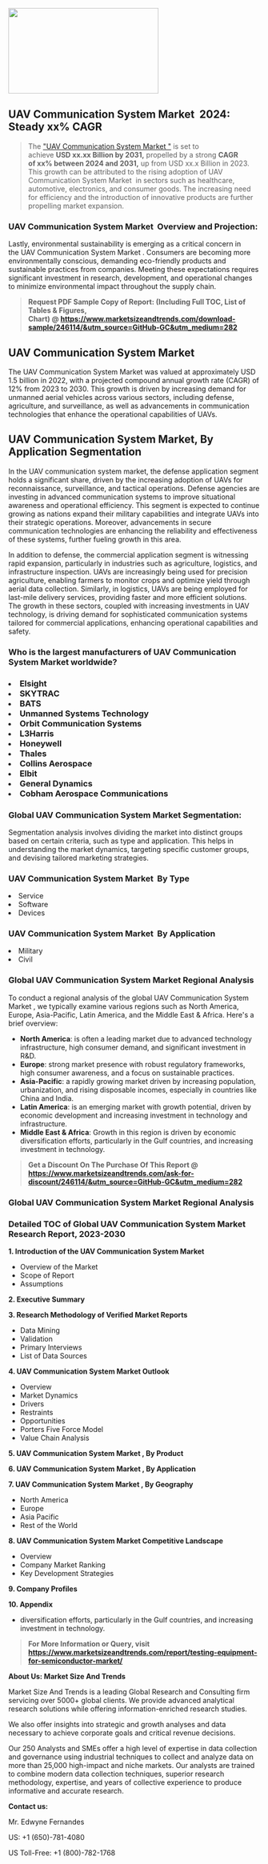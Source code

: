 <p><img class="alignnone size-medium wp-image-20088" src="https://ffe5etoiles.com/wp-content/uploads/2024/12/MST1-300x171.png" alt="" width="300" height="171" /></p><h2 id="ember46" class="ember-view reader-text-block__heading-2">UAV Communication System Market &nbsp;2024: Steady&nbsp;xx% CAGR</h2><blockquote id="ember47" class="ember-view reader-text-block__blockquote">The&nbsp;<a class="app-aware-link " href="https://www.marketsizeandtrends.com/download-sample/246114/&utm_source=GitHub-GC&utm_medium=282" target="_blank" data-test-app-aware-link="">"UAV Communication System Market "</a>&nbsp;is set to achieve&nbsp;<strong>USD&nbsp;xx.xx&nbsp;Billion by 2031,</strong>&nbsp;propelled by a strong&nbsp;<strong>CAGR of&nbsp;xx% between 2024 and 2031,</strong>&nbsp;up from USD xx.x Billion in 2023. This growth can be attributed to the rising adoption of&nbsp;UAV Communication System Market &nbsp;in sectors such as healthcare, automotive, electronics, and consumer goods. The increasing need for efficiency and the introduction of innovative products are further propelling market expansion.</blockquote><h3 id="ember48" class="ember-view reader-text-block__heading-3">UAV Communication System Market &nbsp;Overview and Projection:</h3><p id="ember49" class="ember-view reader-text-block__paragraph">Lastly, environmental sustainability is emerging as a critical concern in the&nbsp;UAV Communication System Market . Consumers are becoming more environmentally conscious, demanding eco-friendly products and sustainable practices from companies. Meeting these expectations requires significant investment in research, development, and operational changes to minimize environmental impact throughout the supply chain.</p><blockquote id="ember50" class="ember-view reader-text-block__blockquote"><strong>Request PDF Sample Copy of Report: (Including Full TOC, List of Tables &amp; Figures, Chart)&nbsp;@&nbsp;<strong><a href="https://www.marketsizeandtrends.com/download-sample/246114/&utm_source=GitHub-GC&utm_medium=282" target="_blank">https://www.marketsizeandtrends.com/download-sample/246114/&utm_source=GitHub-GC&utm_medium=282</a></strong></strong></blockquote><h3 class=""> <h2>UAV Communication System Market</h2><p>The UAV Communication System Market was valued at approximately USD 1.5 billion in 2022, with a projected compound annual growth rate (CAGR) of 12% from 2023 to 2030. This growth is driven by increasing demand for unmanned aerial vehicles across various sectors, including defense, agriculture, and surveillance, as well as advancements in communication technologies that enhance the operational capabilities of UAVs.</p><h2>UAV Communication System Market, By Application Segmentation</h2><p>In the UAV communication system market, the defense application segment holds a significant share, driven by the increasing adoption of UAVs for reconnaissance, surveillance, and tactical operations. Defense agencies are investing in advanced communication systems to improve situational awareness and operational efficiency. This segment is expected to continue growing as nations expand their military capabilities and integrate UAVs into their strategic operations. Moreover, advancements in secure communication technologies are enhancing the reliability and effectiveness of these systems, further fueling growth in this area.</p><p>In addition to defense, the commercial application segment is witnessing rapid expansion, particularly in industries such as agriculture, logistics, and infrastructure inspection. UAVs are increasingly being used for precision agriculture, enabling farmers to monitor crops and optimize yield through aerial data collection. Similarly, in logistics, UAVs are being employed for last-mile delivery services, providing faster and more efficient solutions. The growth in these sectors, coupled with increasing investments in UAV technology, is driving demand for sophisticated communication systems tailored for commercial applications, enhancing operational capabilities and safety.</p></h3><h3 id="" class="">Who is the largest manufacturers of&nbsp;UAV Communication System Market worldwide?</h3><h3 class=""></Li><Li>Elsight</Li><Li> SKYTRAC</Li><Li> BATS</Li><Li> Unmanned Systems Technology</Li><Li> Orbit Communication Systems</Li><Li> L3Harris</Li><Li> Honeywell</Li><Li> Thales</Li><Li> Collins Aerospace</Li><Li> Elbit</Li><Li> General Dynamics</Li><Li> Cobham Aerospace Communications</h3><h3 id="ember53" class="ember-view reader-text-block__heading-3">Global&nbsp;UAV Communication System Market Segmentation:</h3><p id="ember54" class="ember-view reader-text-block__paragraph">Segmentation analysis involves dividing the market into distinct groups based on certain criteria, such as type and application. This helps in understanding the market dynamics, targeting specific customer groups, and devising tailored marketing strategies.</p><h3 id="" class="">UAV Communication System Market &nbsp;By Type</h3><p></Li><Li>Service</Li><Li> Software</Li><Li> Devices</p><h3 id="" class="">UAV Communication System Market &nbsp;By Application</h3><p class=""></Li><Li>Military</Li><Li> Civil</p><h3 id="ember62" class="ember-view reader-text-block__heading-3">Global UAV Communication System Market Regional Analysis</h3><p id="ember63" class="ember-view reader-text-block__paragraph">To conduct a regional analysis of the global UAV Communication System Market , we typically examine various regions such as North America, Europe, Asia-Pacific, Latin America, and the Middle East &amp; Africa. Here's a brief overview:</p><ul><li><strong>North America</strong>: is often a leading market due to advanced technology infrastructure, high consumer demand, and significant investment in R&amp;D.</li><li><strong>Europe</strong>: strong market presence with robust regulatory frameworks, high consumer awareness, and a focus on sustainable practices.</li><li><strong>Asia-Pacific</strong>: a rapidly growing market driven by increasing population, urbanization, and rising disposable incomes, especially in countries like China and India.</li><li><strong>Latin America</strong>: is an emerging market with growth potential, driven by economic development and increasing investment in technology and infrastructure.</li><li><strong>Middle East &amp; Africa</strong>: Growth in this region is driven by economic diversification efforts, particularly in the Gulf countries, and increasing investment in technology.</li></ul><blockquote id="ember61" class="ember-view reader-text-block__blockquote"><strong>Get a Discount On The Purchase Of This Report @ <strong><a href="https://html-cleaner.com/" target="">https://www.marketsizeandtrends.com/ask-for-discount/246114/&utm_source=GitHub-GC&utm_medium=282</a></strong></strong></blockquote><h3 id="ember62" class="ember-view reader-text-block__heading-3">Global UAV Communication System Market Regional Analysis</h3><h3 id="" class="">Detailed TOC of Global UAV Communication System Market Research Report, 2023-2030</h3><p id="" class=""><strong>1. Introduction of the UAV Communication System Market </strong></p><ul><li>Overview of the Market</li><li>Scope of Report</li><li>Assumptions</li></ul><p id="" class=""><strong>2. Executive Summary</strong></p><p id="" class=""><strong>3. Research Methodology of Verified Market Reports</strong></p><ul><li>Data Mining</li><li>Validation</li><li>Primary Interviews</li><li>List of Data Sources</li></ul><p id="" class=""><strong>4. UAV Communication System Market Outlook</strong></p><ul><li>Overview</li><li>Market Dynamics</li><li>Drivers</li><li>Restraints</li><li>Opportunities</li><li>Porters Five Force Model</li><li>Value Chain Analysis</li></ul><p id="" class=""><strong>5. UAV Communication System Market , By Product</strong></p><p id="" class=""><strong>6. UAV Communication System Market , By Application</strong></p><p id="" class=""><strong>7. UAV Communication System Market , By Geography</strong></p><ul><li>North America</li><li>Europe</li><li>Asia Pacific</li><li>Rest of the World</li></ul><p id="" class=""><strong>8. UAV Communication System Market Competitive Landscape</strong></p><ul><li>Overview</li><li>Company Market Ranking</li><li>Key Development Strategies</li></ul><p id="" class=""><strong>9. Company Profiles</strong></p><p id="" class=""><strong>10. Appendix</strong></p><ul><li>diversification efforts, particularly in the Gulf countries, and increasing investment in technology.</li></ul><blockquote id="ember65" class="ember-view reader-text-block__blockquote"><strong>For More Information or Query, visit <strong><strong><a href="https://html-cleaner.com/" target="">https://www.marketsizeandtrends.com/report/testing-equipment-for-semiconductor-market/</a></strong></strong></strong></blockquote><p id="" class=""><strong>About Us: Market Size And Trends</strong></p><p id="" class="">Market Size And Trends is a leading Global Research and Consulting firm servicing over 5000+ global clients. We provide advanced analytical research solutions while offering information-enriched research studies.</p><p id="" class="">We also offer insights into strategic and growth analyses and data necessary to achieve corporate goals and critical revenue decisions.</p><p id="" class="">Our 250 Analysts and SMEs offer a high level of expertise in data collection and governance using industrial techniques to collect and analyze data on more than 25,000 high-impact and niche markets. Our analysts are trained to combine modern data collection techniques, superior research methodology, expertise, and years of collective experience to produce informative and accurate research.</p><p id="" class=""><strong>Contact us:</strong></p><p id="" class="">Mr. Edwyne Fernandes</p><p id="" class="">US: +1 (650)-781-4080</p><p id="" class="">US Toll-Free: +1 (800)-782-1768</p>

